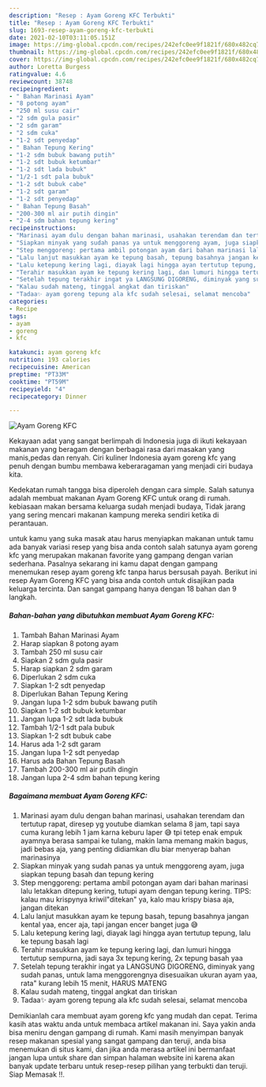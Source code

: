 ```yaml
---
description: "Resep : Ayam Goreng KFC Terbukti"
title: "Resep : Ayam Goreng KFC Terbukti"
slug: 1693-resep-ayam-goreng-kfc-terbukti
date: 2021-02-10T03:11:05.151Z
image: https://img-global.cpcdn.com/recipes/242efc0ee9f1821f/680x482cq70/ayam-goreng-kfc-foto-resep-utama.jpg
thumbnail: https://img-global.cpcdn.com/recipes/242efc0ee9f1821f/680x482cq70/ayam-goreng-kfc-foto-resep-utama.jpg
cover: https://img-global.cpcdn.com/recipes/242efc0ee9f1821f/680x482cq70/ayam-goreng-kfc-foto-resep-utama.jpg
author: Loretta Burgess
ratingvalue: 4.6
reviewcount: 38748
recipeingredient:
- " Bahan Marinasi Ayam"
- "8 potong ayam"
- "250 ml susu cair"
- "2 sdm gula pasir"
- "2 sdm garam"
- "2 sdm cuka"
- "1-2 sdt penyedap"
- " Bahan Tepung Kering"
- "1-2 sdm bubuk bawang putih"
- "1-2 sdt bubuk ketumbar"
- "1-2 sdt lada bubuk"
- "1/2-1 sdt pala bubuk"
- "1-2 sdt bubuk cabe"
- "1-2 sdt garam"
- "1-2 sdt penyedap"
- " Bahan Tepung Basah"
- "200-300 ml air putih dingin"
- "2-4 sdm bahan tepung kering"
recipeinstructions:
- "Marinasi ayam dulu dengan bahan marinasi, usahakan terendam dan tertutup rapat, diresep yg youtube diamkan selama 8 jam, tapi saya cuma kurang lebih 1 jam karna keburu laper 😅 tpi tetep enak empuk ayamnya berasa sampai ke tulang, makin lama memang makin bagus, jadi bebas aja, yang penting didiamkan dlu biar menyerap bahan marinasinya"
- "Siapkan minyak yang sudah panas ya untuk menggoreng ayam, juga siapkan tepung basah dan tepung kering"
- "Step menggoreng: pertama ambil potongan ayam dari bahan marinasi lalu letakkan ditepung kering, tutupi ayam dengan tepung kering. TIPS: kalau mau krispynya kriwil&#34;ditekan&#34; ya, kalo mau krispy biasa aja, jangan ditekan"
- "Lalu lanjut masukkan ayam ke tepung basah, tepung basahnya jangan kental yaa, encer aja, tapi jangan encer banget juga 😅"
- "Lalu ketepung kering lagi, diayak lagi hingga ayan tertutup tepung, lalu ke tepung basah lagi"
- "Terahir masukkan ayam ke tepung kering lagi, dan lumuri hingga tertutup sempurna, jadi saya 3x tepung kering, 2x tepung basah yaa"
- "Setelah tepung terakhir ingat ya LANGSUNG DIGORENG, diminyak yang sudah panas, untuk lama menggorengnya disesuaikan ukuran ayam yaa, rata&#34; kurang lebih 15 menit, HARUS MATENG"
- "Kalau sudah mateng, tinggal angkat dan tiriskan"
- "Tadaa✨ ayam goreng tepung ala kfc sudah selesai, selamat mencoba"
categories:
- Recipe
tags:
- ayam
- goreng
- kfc

katakunci: ayam goreng kfc 
nutrition: 193 calories
recipecuisine: American
preptime: "PT33M"
cooktime: "PT59M"
recipeyield: "4"
recipecategory: Dinner

---
```



![Ayam Goreng KFC](https://img-global.cpcdn.com/recipes/242efc0ee9f1821f/680x482cq70/ayam-goreng-kfc-foto-resep-utama.jpg)

Kekayaan adat yang sangat berlimpah di Indonesia juga di ikuti kekayaan makanan yang beragam dengan berbagai rasa dari masakan yang manis,pedas dan renyah. Ciri kuliner Indonesia ayam goreng kfc yang penuh dengan bumbu membawa keberaragaman yang menjadi ciri budaya kita.




Kedekatan rumah tangga bisa diperoleh dengan cara simple. Salah satunya adalah membuat makanan Ayam Goreng KFC untuk orang di rumah. kebiasaan makan bersama keluarga sudah menjadi budaya, Tidak jarang yang sering mencari makanan kampung mereka sendiri ketika di perantauan.

untuk kamu yang suka masak atau harus menyiapkan makanan untuk tamu ada banyak variasi resep yang bisa anda contoh salah satunya ayam goreng kfc yang merupakan makanan favorite yang gampang dengan varian sederhana. Pasalnya sekarang ini kamu dapat dengan gampang menemukan resep ayam goreng kfc tanpa harus bersusah payah.
Berikut ini resep Ayam Goreng KFC yang bisa anda contoh untuk disajikan pada keluarga tercinta. Dan sangat gampang hanya dengan 18 bahan dan 9 langkah.


<!--inarticleads1-->

##### Bahan-bahan yang dibutuhkan membuat Ayam Goreng KFC:

1. Tambah  Bahan Marinasi Ayam
1. Harap siapkan 8 potong ayam
1. Tambah 250 ml susu cair
1. Siapkan 2 sdm gula pasir
1. Harap siapkan 2 sdm garam
1. Diperlukan 2 sdm cuka
1. Siapkan 1-2 sdt penyedap
1. Diperlukan  Bahan Tepung Kering
1. Jangan lupa 1-2 sdm bubuk bawang putih
1. Siapkan 1-2 sdt bubuk ketumbar
1. Jangan lupa 1-2 sdt lada bubuk
1. Tambah 1/2-1 sdt pala bubuk
1. Siapkan 1-2 sdt bubuk cabe
1. Harus ada 1-2 sdt garam
1. Jangan lupa 1-2 sdt penyedap
1. Harus ada  Bahan Tepung Basah
1. Tambah 200-300 ml air putih dingin
1. Jangan lupa 2-4 sdm bahan tepung kering




<!--inarticleads2-->

##### Bagaimana membuat  Ayam Goreng KFC:

1. Marinasi ayam dulu dengan bahan marinasi, usahakan terendam dan tertutup rapat, diresep yg youtube diamkan selama 8 jam, tapi saya cuma kurang lebih 1 jam karna keburu laper 😅 tpi tetep enak empuk ayamnya berasa sampai ke tulang, makin lama memang makin bagus, jadi bebas aja, yang penting didiamkan dlu biar menyerap bahan marinasinya
1. Siapkan minyak yang sudah panas ya untuk menggoreng ayam, juga siapkan tepung basah dan tepung kering
1. Step menggoreng: pertama ambil potongan ayam dari bahan marinasi lalu letakkan ditepung kering, tutupi ayam dengan tepung kering. TIPS: kalau mau krispynya kriwil&#34;ditekan&#34; ya, kalo mau krispy biasa aja, jangan ditekan
1. Lalu lanjut masukkan ayam ke tepung basah, tepung basahnya jangan kental yaa, encer aja, tapi jangan encer banget juga 😅
1. Lalu ketepung kering lagi, diayak lagi hingga ayan tertutup tepung, lalu ke tepung basah lagi
1. Terahir masukkan ayam ke tepung kering lagi, dan lumuri hingga tertutup sempurna, jadi saya 3x tepung kering, 2x tepung basah yaa
1. Setelah tepung terakhir ingat ya LANGSUNG DIGORENG, diminyak yang sudah panas, untuk lama menggorengnya disesuaikan ukuran ayam yaa, rata&#34; kurang lebih 15 menit, HARUS MATENG
1. Kalau sudah mateng, tinggal angkat dan tiriskan
1. Tadaa✨ ayam goreng tepung ala kfc sudah selesai, selamat mencoba




Demikianlah cara membuat ayam goreng kfc yang mudah dan cepat. Terima kasih atas waktu anda untuk membaca artikel makanan ini. Saya yakin anda bisa meniru dengan gampang di rumah. Kami masih menyimpan banyak resep makanan spesial yang sangat gampang dan teruji, anda bisa menemukan di situs kami, dan jika anda merasa artikel ini bermanfaat jangan lupa untuk share dan simpan halaman website ini karena akan banyak update terbaru untuk resep-resep pilihan yang terbukti dan teruji. Siap Memasak !!. 
